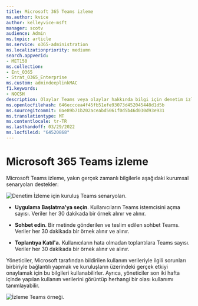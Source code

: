 ```yaml
---
title: Microsoft 365 Teams izleme
ms.author: kvice
author: kelleyvice-msft
manager: scotv
audience: Admin
ms.topic: article
ms.service: o365-administration
ms.localizationpriority: mediumn
search.appverid:
- MET150
ms.collection:
- Ent_O365
- Strat_O365_Enterprise
ms.custom: admindeeplinkMAC
f1.keywords:
- NOCSH
description: Olaylar Teams veya olaylar hakkında bilgi için denetim izleme Microsoft 365 Teams.
ms.openlocfilehash: 646ecccea4f45fb51efe93073d452045448d1d5b
ms.sourcegitcommit: 0ae89b71b202aceabd5061f0d5b46d030d93e931
ms.translationtype: MT
ms.contentlocale: tr-TR
ms.lasthandoff: 03/29/2022
ms.locfileid: "64520868"
---
```

# <a name="microsoft-365-teams-monitoring"></a>Microsoft 365 Teams izleme

Microsoft Teams izleme, yakın gerçek zamanlı bilgilerle aşağıdaki kurumsal senaryoları destekler:

![Denetim İzleme için kuruluş Teams senaryoları.](../media/microsoft-365-exchange-monitoring/TeamsMonitoring1.png)

- **Uygulama Başlatma'ya seçin**. Kullanıcıların Teams istemcisini açma sayısı. Veriler her 30 dakikada bir örnek alınır ve alınır.

- **Sohbet edin**. Bir metinde gönderilen ve teslim edilen sohbet Teams. Veriler her 30 dakikada bir örnek alınır ve alınır.

- **Toplantıya Katıl'a.** Kullanıcıların hata olmadan toplantılara Teams sayısı. Veriler her 30 dakikada bir örnek alınır ve alınır.

Yöneticiler, Microsoft tarafından bildirilen kullanım verileriyle ilgili sorunları birbiriyle bağlantılı yapmak ve kuruluşların üzerindeki gerçek etkiyi onaylamak için bu bilgileri kullanabilirler. Ayrıca, yöneticiler son iki hafta içinde yapılan kullanım verilerini görüntüp herhangi bir olası kullanımı tanımlayabilir.

![İzleme Teams örneği.](../media/microsoft-365-exchange-monitoring/TeamsMonitoring2.png)
